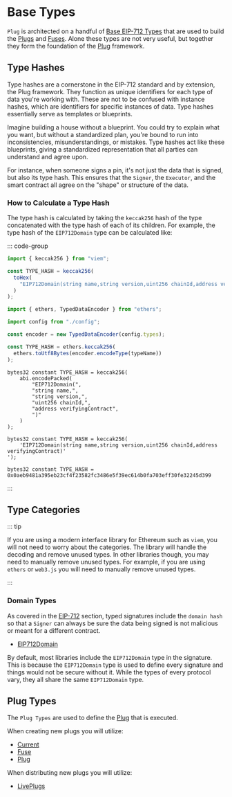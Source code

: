 # Base Types

`Plug` is architected on a handful of [Base EIP-712 Types](/decoders/base-types) that are used to build the [Plugs](/generated/base-types/Plugs) and [Fuses](/generated/base-types/Fuse). Alone these types are not very useful, but together they form the foundation of the [Plug](/) framework.

## Type Hashes

Type hashes are a cornerstone in the EIP-712 standard and by extension, the Plug framework. They function as unique identifiers for each type of data you're working with. These are not to be confused with instance hashes, which are identifiers for specific instances of data. Type hashes essentially serve as templates or blueprints.

Imagine building a house without a blueprint. You could try to explain what you want, but without a standardized plan, you're bound to run into inconsistencies, misunderstandings, or mistakes. Type hashes act like these blueprints, giving a standardized representation that all parties can understand and agree upon.

For instance, when someone signs a pin, it's not just the data that is signed, but also its type hash. This ensures that the `Signer`, the `Executor`, and the smart contract all agree on the "shape" or structure of the data.

### How to Calculate a Type Hash

The type hash is calculated by taking the `keccak256` hash of the type concatenated with the type hash of each of its children. For example, the type hash of the `EIP712Domain` type can be calculated like:

::: code-group

```typescript [viem.ts]
import { keccak256 } from "viem";

const TYPE_HASH = keccak256(
  toHex(
    "EIP712Domain(string name,string version,uint256 chainId,address verifyingContract)"
  )
);
```

```typescript [ethers.ts]
import { ethers, TypedDataEncoder } from "ethers";

import config from "./config";

const encoder = new TypedDataEncoder(config.types);

const TYPE_HASH = ethers.keccak256(
  ethers.toUtf8Bytes(encoder.encodeType(typeName))
);
```

```solidity [Verbose.sol]
bytes32 constant TYPE_HASH = keccak256(
    abi.encodePacked(
        "EIP712Domain(",
        "string name,",
        "string version,",
        "uint256 chainId,",
        "address verifyingContract",
        ")"
    )
);
```

```solidity [Inline.sol]
bytes32 constant TYPE_HASH = keccak256(
    'EIP712Domain(string name,string version,uint256 chainId,address verifyingContract)'
');
```

```solidity [Hash.sol]
bytes32 constant TYPE_HASH = 0x0aeb9481a395eb23cf4f23582fc3486e5f39ec614b0fa703eff30fe32245d399
```

:::

## Type Categories

::: tip

If you are using a modern interface library for Ethereum such as `viem`, you will not need to worry about the categories. The library will handle the decoding and remove unused types. In other libraries though, you may need to manually remove unused types. For example, if you are using `ethers` or `web3.js` you will need to manually remove unused types.

:::

### Domain Types

As covered in the [EIP-712](/decoders/eip-712) section, typed signatures include the `domain hash` so that a `Signer` can always be sure the data being signed is not malicious or meant for a different contract.

- [EIP712Domain](/generated/base-types/EIP712Domain)

By default, most libraries include the `EIP712Domain` type in the signature. This is because the `EIP712Domain` type is used to define every signature and things would not be secure without it. While the types of every protocol vary, they all share the same `EIP712Domain` type.

## Plug Types

The `Plug Types` are used to define the [Plug](/generated/base-types/Plug) that is executed.

When creating new plugs you will utilize:

- [Current](/generated/base-types/Current)
- [Fuse](/generated/base-types/Fuse)
- [Plug](/generated/base-types/Plug)

When distributing new plugs you will utilize:

- [LivePlugs](/generated/base-types/LivePlugs)

